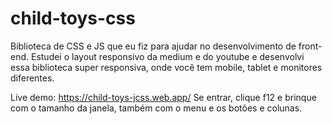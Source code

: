# child-toys-css
 Biblioteca de CSS e JS que eu fiz para ajudar no desenvolvimento de front-end.
 Estudei o layout responsivo da medium e do youtube e desenvolvi essa biblioteca super responsiva, onde você tem mobile, tablet e monitores diferentes.
 
 Live demo: https://child-toys-jcss.web.app/
 Se entrar, clique f12 e brinque com o tamanho da janela, também com o menu e os botões e colunas.
